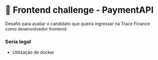 # :nail_care: Frontend challenge - PaymentAPI

Desafio para avaliar o candidato que queira ingressar na Trace Finance como desenvolvedor frontend

### Seria legal

- Utilização de docker
